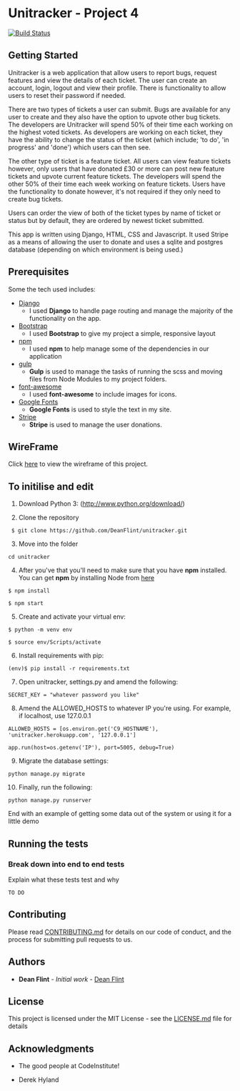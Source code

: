 # Unitracker - Project 4

[![Build Status](https://travis-ci.org/DeanFlint/unitracker.svg?branch=master)](https://travis-ci.org/DeanFlint/unitracker)

## Getting Started

Unitracker is a web application that allow users to report bugs, request features and view the details of each ticket.
The user can create an account, login, logout and view their profile. There is functionality to allow users to reset their password if needed. 

There are two types of tickets a user can submit. Bugs are available for any user to create and they also have the option to upvote other bug tickets. The developers are Unitracker will spend 50% of their time each working on the highest voted tickets. As developers are working on each ticket, they have the ability to change the status of the ticket (which include; 'to do', 'in progress' and 'done') which users can then see. 

The other type of ticket is a feature ticket. All users can view feature tickets however, only users that have donated £30 or more can post new feature tickets and upvote current feature tickets. The developers will spend the other 50% of their time each week working on feature tickets. Users have the functionality to donate however, it's not required if they only need to create bug tickets.

Users can order the view of both of the ticket types by name of ticket or status but by default, they are ordered by newest ticket submitted.

This app is written using Django, HTML, CSS and Javascript. It used Stripe as a means of allowing the user to donate and uses a sqlite and postgres database (depending on which environment is being used.)



## Prerequisites

Some the tech used includes:

- [Django](https://www.djangoproject.com/)
    - I used **Django** to handle page routing and manage the majority of the functionality on the app.
- [Bootstrap](http://getbootstrap.com/)
    - I used **Bootstrap** to give my project a simple, responsive layout
- [npm](https://www.npmjs.com/)
    - I used **npm** to help manage some of the dependencies in our application
- [gulp](https://gulpjs.com/)
    - **Gulp** is used to manage the tasks of running the scss and moving files from Node Modules to my project folders.
- [font-awesome](http://fontawesome.io/)
    - I used **font-awesome** to include images for icons.
- [Google Fonts](https://fonts.google.com/) 
    - **Google Fonts** is used to style the text in my site.
- [Stripe](https://stripe.com/gb) 
    - **Stripe** is used to manage the user donations.


## WireFrame

Click [here](wireframe.pdf) to view the wireframe of this project.

## To initilise and edit

1. Download Python 3: (http://www.python.org/download/)

2. Clone the repository 

``` $ git clone https://github.com/DeanFlint/unitracker.git```

3. Move into the folder

``` cd unitracker ```

4. After you've that you'll need to make sure that you have **npm** installed. You can get **npm** by installing Node from [here](https://nodejs.org/en/)

``` $ npm install ```

``` $ npm start ```


5. Create and activate your virtual env:

``` $ python -m venv env ```

``` $ source env/Scripts/activate ```

6. Install requirements with pip:

``` (env)$ pip install -r requirements.txt ```


7. Open unitracker, settings.py and amend the following:

``` SECRET_KEY = "whatever password you like" ```

8. Amend the ALLOWED_HOSTS to whatever IP you're using. For example, if localhost, use 127.0.0.1

``` ALLOWED_HOSTS = [os.environ.get('C9_HOSTNAME'), 'unitracker.herokuapp.com', '127.0.0.1'] ```

``` app.run(host=os.getenv('IP'), port=5005, debug=True) ```

9. Migrate the database settings:

``` python manage.py migrate ```

10. Finally, run the following:

``` python manage.py runserver ```



End with an example of getting some data out of the system or using it for a little demo

## Running the tests

### Break down into end to end tests

Explain what these tests test and why

```
TO DO
```

## Contributing

Please read [CONTRIBUTING.md](https://gist.github.com/PurpleBooth/b24679402957c63ec426) for details on our code of conduct, and the process for submitting pull requests to us.

## Authors

* **Dean Flint** - *Initial work* - [Dean Flint](https://github.com/DeanFlint)


## License

This project is licensed under the MIT License - see the [LICENSE.md](LICENSE.md) file for details

## Acknowledgments

* The good people at CodeInstitute!

* Derek Hyland